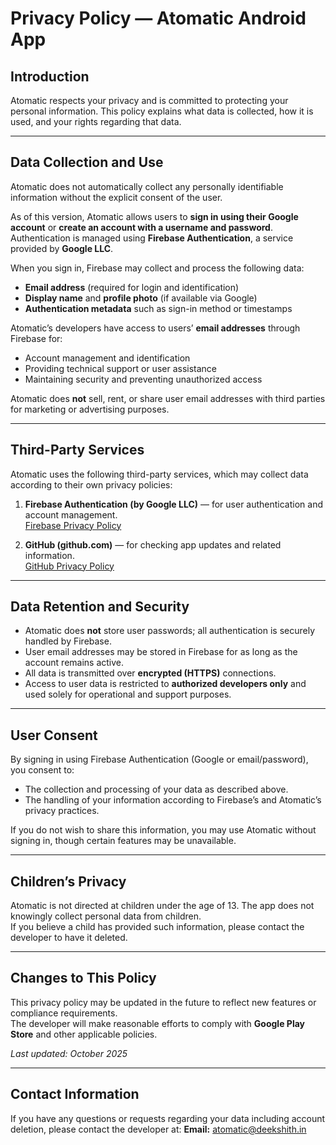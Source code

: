 <script href="language-pp.js"></script>
# Privacy Policy — Atomatic Android App

## Introduction
Atomatic respects your privacy and is committed to protecting your personal information. This policy explains what data is collected, how it is used, and your rights regarding that data.

---

## Data Collection and Use
Atomatic does not automatically collect any personally identifiable information without the explicit consent of the user.

As of this version, Atomatic allows users to **sign in using their Google account** or **create an account with a username and password**.  
Authentication is managed using **Firebase Authentication**, a service provided by **Google LLC**.

When you sign in, Firebase may collect and process the following data:

- **Email address** (required for login and identification)  
- **Display name** and **profile photo** (if available via Google)  
- **Authentication metadata** such as sign-in method or timestamps  

Atomatic’s developers have access to users’ **email addresses** through Firebase for:
- Account management and identification  
- Providing technical support or user assistance  
- Maintaining security and preventing unauthorized access  

Atomatic does **not** sell, rent, or share user email addresses with third parties for marketing or advertising purposes.

---

## Third-Party Services
Atomatic uses the following third-party services, which may collect data according to their own privacy policies:

1. **Firebase Authentication (by Google LLC)** — for user authentication and account management.  
   [Firebase Privacy Policy](https://firebase.google.com/support/privacy)

2. **GitHub (github.com)** — for checking app updates and related information.  
   [GitHub Privacy Policy](https://docs.github.com/en/github/site-policy/github-privacy-statement)

---

## Data Retention and Security
- Atomatic does **not** store user passwords; all authentication is securely handled by Firebase.  
- User email addresses may be stored in Firebase for as long as the account remains active.  
- All data is transmitted over **encrypted (HTTPS)** connections.  
- Access to user data is restricted to **authorized developers only** and used solely for operational and support purposes.

---

## User Consent
By signing in using Firebase Authentication (Google or email/password), you consent to:
- The collection and processing of your data as described above.  
- The handling of your information according to Firebase’s and Atomatic’s privacy practices.

If you do not wish to share this information, you may use Atomatic without signing in, though certain features may be unavailable.

---

## Children’s Privacy
Atomatic is not directed at children under the age of 13. The app does not knowingly collect personal data from children.  
If you believe a child has provided such information, please contact the developer to have it deleted.

---

## Changes to This Policy
This privacy policy may be updated in the future to reflect new features or compliance requirements.  
The developer will make reasonable efforts to comply with **Google Play Store** and other applicable policies.

_Last updated: October 2025_

---

## Contact Information
If you have any questions or requests regarding your data including account deletion, please contact the developer at:
**Email:** atomatic@deekshith.in
